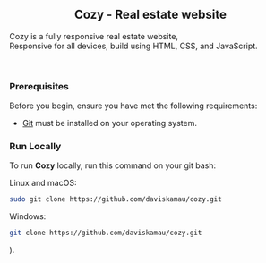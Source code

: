  <h2 align="center">Cozy - Real estate website</h2>

  Cozy is a fully responsive real estate website, <br />Responsive for all devices, build using HTML, CSS, and JavaScript.



</div>

<br />

### Prerequisites

Before you begin, ensure you have met the following requirements:

* [Git](https://git-scm.com/downloads "Download Git") must be installed on your operating system.

### Run Locally

To run **Cozy** locally, run this command on your git bash:

Linux and macOS:

```bash
sudo git clone https://github.com/daviskamau/cozy.git
```

Windows:

```bash
git clone https://github.com/daviskamau/cozy.git
```
).
